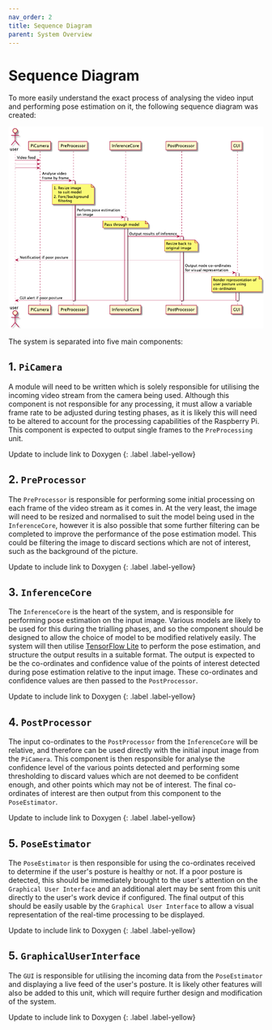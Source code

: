 ```yaml
---
nav_order: 2
title: Sequence Diagram
parent: System Overview
---
```


# Sequence Diagram

To more easily understand the exact process of analysing the video input and performing pose estimation on it, the following sequence diagram was created:

<div align = "center">
<img src="../images/sequence-diagram.png" alt="Sequence Diagram for PosturePerfection">
</div>

The system is separated into five main components:

## 1. `PiCamera`

A module will need to be written which is solely responsible for utilising the incoming video stream from the camera being used. Although this component is not responsible for any processing, it must allow a variable frame rate to be adjusted during testing phases, as it is likely this will need to be altered to account for the processing capabilities of the Raspberry Pi. This component is expected to output single frames to the `PreProcessing` unit.

Update to include link to Doxygen
{: .label .label-yellow}

## 2. `PreProcessor`

The `PreProcessor` is responsible for performing some initial processing on each frame of the video stream as it comes in. At the very least, the image will need to be resized and normalised to suit the model being used in the `InferenceCore`, however it is also possible that some further filtering can be completed to improve the performance of the pose estimation model. This could be filtering the image to discard sections which are not of interest, such as the background of the picture.

Update to include link to Doxygen
{: .label .label-yellow}

## 3. `InferenceCore`

The `InferenceCore` is the heart of the system, and is responsible for performing pose estimation on the input image. Various models are likely to be used for this during the trialling phases, and so the component should be designed to allow the choice of model to be modified relatively easily. The system will then utilise [TensorFlow Lite](https://www.tensorflow.org/lite/) to perform the pose estimation, and structure the output results in a suitable format. The output is expected to be the co-ordinates and confidence value of the points of interest detected during pose estimation relative to the input image. These co-ordinates and confidence values are then passed to the `PostProcessor`.

Update to include link to Doxygen
{: .label .label-yellow}

## 4. `PostProcessor`

The input co-ordinates to the `PostProcessor` from the `InferenceCore` will be relative, and therefore can be used directly with the initial input image from the `PiCamera`. This component is then responsible for analyse the confidence level of the various points detected and performing some thresholding to discard values which are not deemed to be confident enough, and other points which may not be of interest. The final co-ordinates of interest are then output from this component to the `PoseEstimator`.

Update to include link to Doxygen
{: .label .label-yellow}

## 5. `PoseEstimator`

The `PoseEstimator` is then responsible for using the co-ordinates received to determine if the user's posture is healthy or not. If a poor posture is detected, this should be immediately brought to the user's attention on the `Graphical User Interface` and an additional alert may be sent from this unit directly to the user's work device if configured. The final output of this should be easily usable by the `Graphical User Interface` to allow a visual representation of the real-time processing to be displayed.

Update to include link to Doxygen
{: .label .label-yellow}

## 5. `GraphicalUserInterface`

The `GUI` is responsible for utilising the incoming data from the `PoseEstimator` and displaying a live feed of the user's posture. It is likely other features will also be added to this unit, which will require further design and modification of the system.

Update to include link to Doxygen
{: .label .label-yellow}
